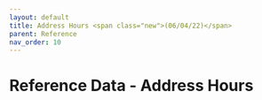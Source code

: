 ```yaml
---
layout: default
title: Address Hours <span class="new">(06/04/22)</span>
parent: Reference
nav_order: 10
---
```


# Reference Data - Address Hours

